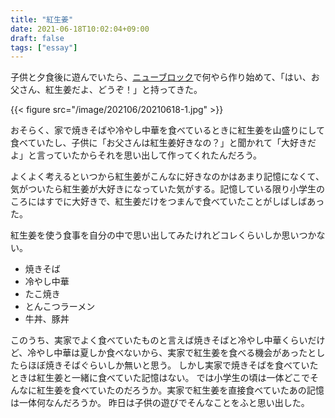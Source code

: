 ```yaml
---
title: "紅生姜"
date: 2021-06-18T10:02:04+09:00
draft: false
tags: ["essay"]
---
```


子供と夕食後に遊んでいたら、[ニューブロック](https://newblock.jp/)で何やら作り始めて、「はい、お父さん、紅生姜だよ、どうぞ！」と持ってきた。


{{< figure src="/image/202106/20210618-1.jpg" >}}

おそらく、家で焼きそばや冷やし中華を食べているときに紅生姜を山盛りにして食べていたし、子供に「お父さんは紅生姜好きなの？」と聞かれて「大好きだよ」と言っていたからそれを思い出して作ってくれたんだろう。

よくよく考えるといつから紅生姜がこんなに好きなのかはあまり記憶になくて、気がついたら紅生姜が大好きになっていた気がする。記憶している限り小学生のころにはすでに大好きで、紅生姜だけをつまんで食べていたことがしばしばあった。

紅生姜を使う食事を自分の中で思い出してみたけれどコレくらいしか思いつかない。

* 焼きそば
* 冷やし中華
* たこ焼き
* とんこつラーメン
* 牛丼、豚丼

このうち、実家でよく食べていたものと言えば焼きそばと冷やし中華くらいだけど、冷やし中華は夏しか食べないから、実家で紅生姜を食べる機会があったとしたらほぼ焼きそばぐらいしか無いと思う。
しかし実家で焼きそばを食べていたときは紅生姜と一緒に食べていた記憶はない。
では小学生の頃は一体どこでそんなに紅生姜を食べていたのだろうか。実家で紅生姜を直接食べていたあの記憶は一体何なんだろうか。
昨日は子供の遊びでそんなことをふと思い出した。
